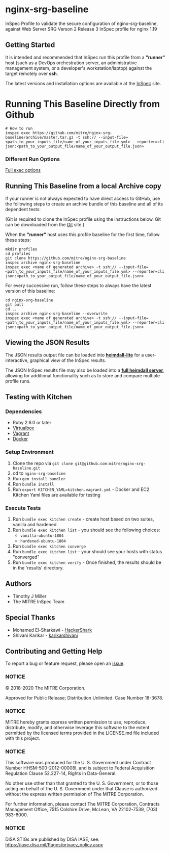 # nginx-srg-baseline

InSpec Profile to validate the secure configuration of nginx-srg-baseline, against Web Server SRG Verson 2 Release 3 InSpec profile for nginx 1.19

## Getting Started  
It is intended and recommended that InSpec run this profile from a __"runner"__ host (such as a DevOps orchestration server, an administrative management system, or a developer's workstation/laptop) against the target remotely over __ssh__.

The latest versions and installation options are available at the [InSpec](http://inspec.io/) site.

# Running This Baseline Directly from Github

```
# How to run
inspec exec https://github.com/mitre/nginx-srg-baseline/archive/master.tar.gz -t ssh:// --input-file=<path_to_your_inputs_file/name_of_your_inputs_file.yml> --reporter=cli json:<path_to_your_output_file/name_of_your_output_file.json>
```

### Different Run Options

  [Full exec options](https://docs.chef.io/inspec/cli/#options-3)

## Running This Baseline from a local Archive copy 

If your runner is not always expected to have direct access to GitHub, use the following steps to create an archive bundle of this baseline and all of its dependent tests:

(Git is required to clone the InSpec profile using the instructions below. Git can be downloaded from the [Git](https://git-scm.com/book/en/v2/Getting-Started-Installing-Git) site.)

When the __"runner"__ host uses this profile baseline for the first time, follow these steps: 

```
mkdir profiles
cd profiles
git clone https://github.com/mitre/nginx-srg-baseline
inspec archive nginx-srg-baseline
inspec exec <name of generated archive> -t ssh:// --input-file=<path_to_your_inputs_file/name_of_your_inputs_file.yml> --reporter=cli json:<path_to_your_output_file/name_of_your_output_file.json>
```
For every successive run, follow these steps to always have the latest version of this baseline:

```
cd nginx-srg-baseline
git pull
cd ..
inspec archive nginx-srg-baseline --overwrite
inspec exec <name of generated archive> -t ssh:// --input-file=<path_to_your_inputs_file/name_of_your_inputs_file.yml> --reporter=cli json:<path_to_your_output_file/name_of_your_output_file.json>
```

## Viewing the JSON Results

The JSON results output file can be loaded into __[heimdall-lite](https://heimdall-lite.mitre.org/)__ for a user-interactive, graphical view of the InSpec results. 

The JSON InSpec results file may also be loaded into a __[full heimdall server](https://github.com/mitre/heimdall)__, allowing for additional functionality such as to store and compare multiple profile runs.

## Testing with Kitchen
### Dependencies

- Ruby 2.6.0 or later
- [Virtualbox](https://www.virtualbox.org)
- [Vagrant](https://www.vagrantup.com)
- [Docker](https://docs.docker.com)

### Setup Environment
1. Clone the repo via `git clone git@github.com:mitre/nginx-srg-baseline.git`
2. cd to `nginx-srg-baseline`
3. Run `gem install bundler`
4. Run `bundle install`
5. Run `export KITCHEN_YAML=kitchen.vagrant.yml` - Docker and EC2 Kitchen Yaml files are available for testing

### Execute Tests
1. Run `bundle exec kitchen create` - create host based on two suites, vanilla and hardened
2. Run `bundle exec kitchen list` - you should see the following choices:
   - `vanilla-ubuntu-1804`
   - `hardened-ubuntu-1804`
3. Run `bundle exec kitchen converge`
4. Run `bundle exec kitchen list` - your should see your hosts with status "converged"
5. Run `bundle exec kitchen verify` - Once finished, the results should be in the 'results' directory.

## Authors
* Timothy J Miller
* The MITRE InSpec Team

## Special Thanks 
* Mohamed El-Sharkawi - [HackerShark](https://github.com/HackerShark)
* Shivani Karikar - [karikarshivani](https://github.com/karikarshivani)

## Contributing and Getting Help
To report a bug or feature request, please open an [issue](https://github.com/mitre/nginx-srg-baseline/issues/new).

### NOTICE

© 2018-2020 The MITRE Corporation.

Approved for Public Release; Distribution Unlimited. Case Number 18-3678.

### NOTICE 

MITRE hereby grants express written permission to use, reproduce, distribute, modify, and otherwise leverage this software to the extent permitted by the licensed terms provided in the LICENSE.md file included with this project.

### NOTICE  

This software was produced for the U. S. Government under Contract Number HHSM-500-2012-00008I, and is subject to Federal Acquisition Regulation Clause 52.227-14, Rights in Data-General.  

No other use other than that granted to the U. S. Government, or to those acting on behalf of the U. S. Government under that Clause is authorized without the express written permission of The MITRE Corporation.

For further information, please contact The MITRE Corporation, Contracts Management Office, 7515 Colshire Drive, McLean, VA  22102-7539, (703) 983-6000.

### NOTICE  

DISA STIGs are published by DISA IASE, see: https://iase.disa.mil/Pages/privacy_policy.aspx
